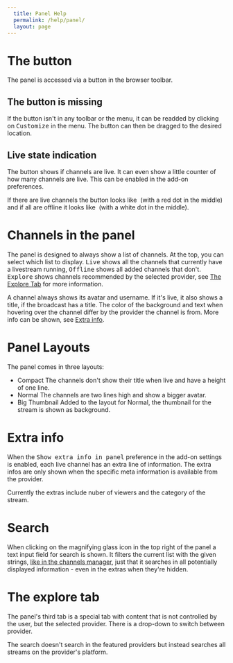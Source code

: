 ```yaml
---
  title: Panel Help
  permalink: /help/panel/
  layout: page
---
```

# The button
The panel is accessed via a button in the browser toolbar.

## The button is missing
If the button isn't in any toolbar or the menu, it can be readded by clicking
on <samp>Customize</samp> in the menu. The button can then be dragged to the
desired location.

## Live state indication
The button shows if channels are live. It can even show a little counter of how
many channels are live. This can be enabled in the add-on preferences.

If there are live channels the button looks like ![]() (with a red dot in the
middle) and if all are offline it looks like ![]() (with a white dot in the
middle).

# Channels in the panel
The panel is designed to always show a list of channels. At the top, you can
select which list to display. <samp>Live</samp> shows all the channels that
currently have a livestream running, <samp>Offline</samp> shows all added
channels that don't. <samp>Explore</samp> shows channels recommended by the
selected provider, see [The Explore Tab](#the-explore-tab) for more information.

A channel always shows its avatar and username. If it's live, it also shows a
title, if the broadcast has a title. The color of the background and text when
hovering over the channel differ by the provider the channel is from.
More info can be shown, see [Extra info](#extra-info).

# Panel Layouts
The panel comes in three layouts:

 - Compact
   The channels don't show their title when live and have a height of one line.
 - Normal
   The channels are two lines high and show a bigger avatar.
 - Big Thumbnail
   Added to the layout for Normal, the thumbnail for the stream is shown as
   background.

# Extra info
When the <samp>Show extra info in panel</samp> preference in the add-on
settings is enabled, each live channel has an extra line of information.
The extra infos are only shown when the specific meta information is available
from the provider.

Currently the extras include nuber of viewers and the category of the stream.

# Search
When clicking on the magnifying glass icon in the top right of the panel a text
input field for search is shown. It filters the current list with the given
strings, [like in the channels manager](/help/channels-manager#find-a-certain-item), just that it searches in all potentially
displayed information - even in the extras when they're hidden.

# The explore tab
The panel's third tab is a special tab with content that is not controlled by
the user, but the selected provider. There is a drop-down to switch between
provider.

The search doesn't search in the featured providers but instead searches
all streams on the provider's platform.
